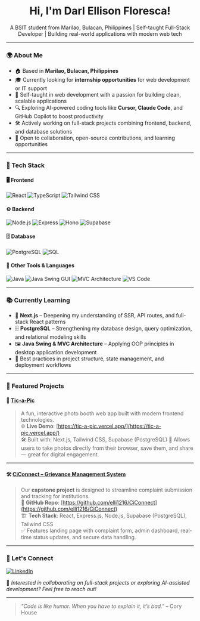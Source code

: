 <!-- 
  Hi there 👋 Thanks for visiting my profile!
  This README showcases my journey as a self-taught developer and BSIT student.
-->

<h1 align="center">Hi, I'm <b>Darl Ellison Floresca</b>!</h1>
<p align="center">
  A BSIT student from Marilao, Bulacan, Philippines | Self-taught Full-Stack Developer | Building real-world applications with modern web tech
</p>

---

### 🌍 About Me
- 🏠 Based in **Marilao, Bulacan, Philippines**
- 🎓 Currently looking for **internship opportunities** for web development or IT support
- 🧠 Self-taught in web development with a passion for building clean, scalable applications
- 🔍 Exploring AI-powered coding tools like **Cursor, Claude Code**, and GitHub Copilot to boost productivity
- 🛠️ Actively working on full-stack projects combining frontend, backend, and database solutions
- 🚀 Open to collaboration, open-source contributions, and learning opportunities

---

### 💼 Tech Stack

#### 🖥️ Frontend
![React](https://img.shields.io/badge/React-61DAFB?style=for-the-badge&logo=react&logoColor=white)
![TypeScript](https://img.shields.io/badge/TypeScript-3178C6?style=for-the-badge&logo=typescript&logoColor=white)
![Tailwind CSS](https://img.shields.io/badge/Tailwind_CSS-38B2AC?style=for-the-badge&logo=tailwind-css&logoColor=white)

#### ⚙️ Backend
![Node.js](https://img.shields.io/badge/Node.js-339933?style=for-the-badge&logo=node.js&logoColor=white)
![Express](https://img.shields.io/badge/Express-000000?style=for-the-badge&logo=express&logoColor=white)
![Hono](https://img.shields.io/badge/Hono-000000?style=for-the-badge&logo=hono&logoColor=white)
![Supabase](https://img.shields.io/badge/Supabase-3ECF8E?style=for-the-badge&logo=supabase&logoColor=white)

#### 🗄️ Database
![PostgreSQL](https://img.shields.io/badge/PostgreSQL-316192?style=for-the-badge&logo=postgresql&logoColor=white)
![SQL](https://img.shields.io/badge/SQL-4169E1?style=for-the-badge&logo=postgresql&logoColor=white)

#### 🧩 Other Tools & Languages
![Java](https://img.shields.io/badge/Java-ED8B00?style=for-the-badge&logo=openjdk&logoColor=white)
![Java Swing GUI](https://img.shields.io/badge/Java_Swing_GUI-F8F8F8?style=flat&color=lightgrey&label=Java+Swing&labelColor=ED8B00&logo=java&logoColor=white)
![MVC Architecture](https://img.shields.io/badge/MVC_Architecture-blue?style=flat&color=lightgrey)
![VS Code](https://img.shields.io/badge/VS_Code-007ACC?style=for-the-badge&logo=visual-studio-code&logoColor=white)

---

### 📚 Currently Learning
- 🔄 **Next.js** – Deepening my understanding of SSR, API routes, and full-stack React patterns
- 🗄️ **PostgreSQL** – Strengthening my database design, query optimization, and relational modeling skills
- 🖼️ **Java Swing & MVC Architecture** – Applying OOP principles in desktop application development
- 🧠 Best practices in project structure, state management, and deployment workflows

---

### 🎯 Featured Projects

#### 📸 [Tic-a-Pic](https://tic-a-pic.vercel.app/)
> A fun, interactive photo booth web app built with modern frontend technologies.  
> 🌐 **Live Demo**: [https://tic-a-pic.vercel.app/](https://tic-a-pic.vercel.app/)  
> 🛠️ Built with: Next.js, Tailwind CSS, Supabase (PostgreSQL)
> 📸 Allows users to take photos directly from their browser, save them, and share — great for digital engagement.

---

#### 🛠️ [CiConnect – Grievance Management System](https://github.com/elli1216/CiConnect)
> Our **capstone project** is designed to streamline complaint submission and tracking for institutions.  
> 📂 **GitHub Repo**: [https://github.com/elli1216/CiConnect](https://github.com/elli1216/CiConnect)  
> 🏗️ **Tech Stack**: React, Express.js, Node.js, Supabase (PostgreSQL), Tailwind CSS  
> ✅ Features landing page with complaint form, admin dashboard, real-time status updates, and secure data handling.

---

### 🤝 Let's Connect
<p align="left">
  <a href="https://linkedin.com/in/darl-floresca" target="_blank">
    <img src="https://img.shields.io/badge/LinkedIn-0A66C2?style=for-the-badge&logo=linkedin&logoColor=white" alt="LinkedIn"/>
  </a>
</p>

💬 *Interested in collaborating on full-stack projects or exploring AI-assisted development? Feel free to reach out!*

---

> _"Code is like humor. When you have to explain it, it’s bad."_ – Cory House
